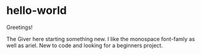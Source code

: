 # hello-world
Greetings!

The Giver here starting something new. I like the monospace font-famly as well as ariel.
New to code and looking for a beginners project.
